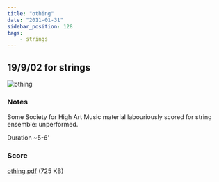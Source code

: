 ```yaml
---
title: "othing"
date: "2011-01-31"
sidebar_position: 128
tags:
    - strings
---
```

## 19/9/02 for strings

![](/img/othing.gif "othing")

### Notes

Some Society for High Art Music material labouriously scored for string ensemble: unperformed.

Duration ~5-6'

### Score

[othing.pdf](pathname:///catalog/othing.pdf) (725 KB)